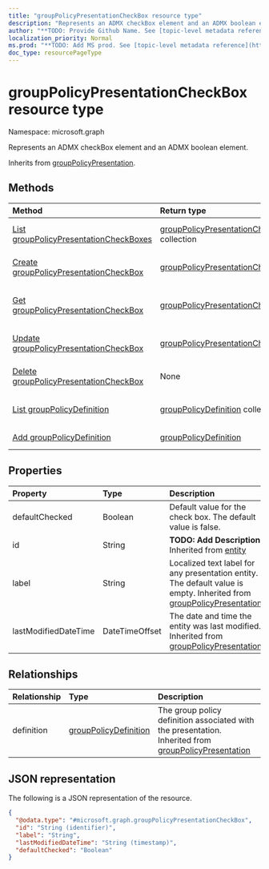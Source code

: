 ```yaml
---
title: "groupPolicyPresentationCheckBox resource type"
description: "Represents an ADMX checkBox element and an ADMX boolean element."
author: "**TODO: Provide Github Name. See [topic-level metadata reference](https://msgo.azurewebsites.net/add/document/guidelines/metadata.html#topic-level-metadata)**"
localization_priority: Normal
ms.prod: "**TODO: Add MS prod. See [topic-level metadata reference](https://msgo.azurewebsites.net/add/document/guidelines/metadata.html#topic-level-metadata)**"
doc_type: resourcePageType
---
```


# groupPolicyPresentationCheckBox resource type

Namespace: microsoft.graph



Represents an ADMX checkBox element and an ADMX boolean element.


Inherits from [groupPolicyPresentation](../resources/grouppolicypresentation.md).

## Methods
|Method|Return type|Description|
|:---|:---|:---|
|[List groupPolicyPresentationCheckBoxes](../api/grouppolicypresentationcheckbox-list.md)|[groupPolicyPresentationCheckBox](../resources/grouppolicypresentationcheckbox.md) collection|Get a list of the [groupPolicyPresentationCheckBox](../resources/grouppolicypresentationcheckbox.md) objects and their properties.|
|[Create groupPolicyPresentationCheckBox](../api/grouppolicypresentationcheckbox-create.md)|[groupPolicyPresentationCheckBox](../resources/grouppolicypresentationcheckbox.md)|Create a new [groupPolicyPresentationCheckBox](../resources/grouppolicypresentationcheckbox.md) object.|
|[Get groupPolicyPresentationCheckBox](../api/grouppolicypresentationcheckbox-get.md)|[groupPolicyPresentationCheckBox](../resources/grouppolicypresentationcheckbox.md)|Read the properties and relationships of a [groupPolicyPresentationCheckBox](../resources/grouppolicypresentationcheckbox.md) object.|
|[Update groupPolicyPresentationCheckBox](../api/grouppolicypresentationcheckbox-update.md)|[groupPolicyPresentationCheckBox](../resources/grouppolicypresentationcheckbox.md)|Update the properties of a [groupPolicyPresentationCheckBox](../resources/grouppolicypresentationcheckbox.md) object.|
|[Delete groupPolicyPresentationCheckBox](../api/grouppolicypresentationcheckbox-delete.md)|None|Deletes a [groupPolicyPresentationCheckBox](../resources/grouppolicypresentationcheckbox.md) object.|
|[List groupPolicyDefinition](../api/grouppolicypresentationcheckbox-list-definition.md)|[groupPolicyDefinition](../resources/grouppolicydefinition.md) collection|Get the groupPolicyDefinition resources from the definition navigation property.|
|[Add groupPolicyDefinition](../api/grouppolicypresentationcheckbox-post-definition.md)|[groupPolicyDefinition](../resources/grouppolicydefinition.md)|Add definition by posting to the definition collection.|

## Properties
|Property|Type|Description|
|:---|:---|:---|
|defaultChecked|Boolean|Default value for the check box. The default value is false.|
|id|String|**TODO: Add Description** Inherited from [entity](../resources/entity.md)|
|label|String|Localized text label for any presentation entity. The default value is empty. Inherited from [groupPolicyPresentation](../resources/grouppolicypresentation.md)|
|lastModifiedDateTime|DateTimeOffset|The date and time the entity was last modified. Inherited from [groupPolicyPresentation](../resources/grouppolicypresentation.md)|

## Relationships
|Relationship|Type|Description|
|:---|:---|:---|
|definition|[groupPolicyDefinition](../resources/grouppolicydefinition.md)|The group policy definition associated with the presentation. Inherited from [groupPolicyPresentation](../resources/grouppolicypresentation.md)|

## JSON representation
The following is a JSON representation of the resource.
<!-- {
  "blockType": "resource",
  "keyProperty": "id",
  "@odata.type": "microsoft.graph.groupPolicyPresentationCheckBox",
  "baseType": "microsoft.graph.groupPolicyPresentation",
  "openType": false
}
-->
``` json
{
  "@odata.type": "#microsoft.graph.groupPolicyPresentationCheckBox",
  "id": "String (identifier)",
  "label": "String",
  "lastModifiedDateTime": "String (timestamp)",
  "defaultChecked": "Boolean"
}
```

